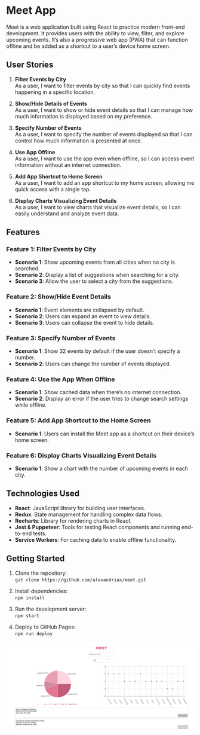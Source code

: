 # Meet App

Meet is a web application built using React to practice modern front-end development. It provides users with the ability to view, filter, and explore upcoming events. It’s also a progressive web app (PWA) that can function offline and be added as a shortcut to a user’s device home screen.

## User Stories
1. **Filter Events by City**  
   As a user, I want to filter events by city so that I can quickly find events happening in a specific location.
   
2. **Show/Hide Details of Events**  
   As a user, I want to show or hide event details so that I can manage how much information is displayed based on my preference.
   
3. **Specify Number of Events**  
   As a user, I want to specify the number of events displayed so that I can control how much information is presented at once.
   
4. **Use App Offline**  
   As a user, I want to use the app even when offline, so I can access event information without an internet connection.
   
5. **Add App Shortcut to Home Screen**  
   As a user, I want to add an app shortcut to my home screen, allowing me quick access with a single tap.

6. **Display Charts Visualizing Event Details**  
   As a user, I want to view charts that visualize event details, so I can easily understand and analyze event data.

## Features

### Feature 1: Filter Events by City
- **Scenario 1**: Show upcoming events from all cities when no city is searched.
- **Scenario 2**: Display a list of suggestions when searching for a city.
- **Scenario 3**: Allow the user to select a city from the suggestions.

### Feature 2: Show/Hide Event Details
- **Scenario 1**: Event elements are collapsed by default.
- **Scenario 2**: Users can expand an event to view details.
- **Scenario 3**: Users can collapse the event to hide details.

### Feature 3: Specify Number of Events
- **Scenario 1**: Show 32 events by default if the user doesn’t specify a number.
- **Scenario 2**: Users can change the number of events displayed.

### Feature 4: Use the App When Offline
- **Scenario 1**: Show cached data when there’s no internet connection.
- **Scenario 2**: Display an error if the user tries to change search settings while offline.

### Feature 5: Add App Shortcut to the Home Screen
- **Scenario 1**: Users can install the Meet app as a shortcut on their device’s home screen.

### Feature 6: Display Charts Visualizing Event Details
- **Scenario 1**: Show a chart with the number of upcoming events in each city.

## Technologies Used
- **React**: JavaScript library for building user interfaces.
- **Redux**: State management for handling complex data flows.
- **Recharts**: Library for rendering charts in React.
- **Jest & Puppeteer**: Tools for testing React components and running end-to-end tests.
- **Service Workers**: For caching data to enable offline functionality.

## Getting Started
1. Clone the repository:  
   `git clone https://github.com/alexandriax/meet.git`
   
2. Install dependencies:  
   `npm install`
   
3. Run the development server:  
   `npm start`
   
4. Deploy to GitHub Pages:  
   `npm run deploy`

![meet-app screenshot](public/meet-app-screenshot.png)